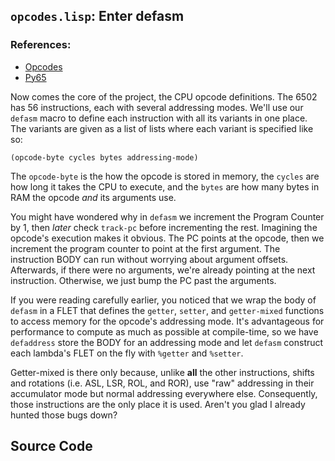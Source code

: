 ## `opcodes.lisp`: Enter defasm

### References:
* [Opcodes](http://www.obelisk.demon.co.uk/6502/reference.html)
* [Py65](https://github.com/mnaberez/py65/blob/master/src/py65/devices/mpu6502.py)

Now comes the core of the project, the CPU opcode definitions. The 6502 has 56
instructions, each with several addressing modes. We'll use our `defasm` macro
to define each instruction with all its variants in one place. The variants are
given as a list of lists where each variant is specified like so:

`(opcode-byte cycles bytes addressing-mode)`

The `opcode-byte` is the how the opcode is stored in memory, the `cycles` are
how long it takes the CPU to execute, and the `bytes` are how many bytes in RAM
the opcode *and* its arguments use.

You might have wondered why in `defasm` we increment the Program Counter by 1,
then *later* check `track-pc` before incrementing the rest. Imagining the opcode's
execution makes it obvious. The PC points at the opcode, then we increment the
program counter to point at the first argument. The instruction BODY can run
without worrying about argument offsets. Afterwards, if there were no arguments,
we're already pointing at the next instruction. Otherwise, we just bump the PC
past the arguments.

If you were reading carefully earlier, you noticed that we wrap the body of
`defasm` in a FLET that defines the `getter`, `setter`, and `getter-mixed`
functions to access memory for the opcode's addressing mode. It's advantageous
for performance to compute as much as possible at compile-time, so we have
`defaddress` store the BODY for an addressing mode and let `defasm`
construct each lambda's FLET on the fly with `%getter` and `%setter`.

Getter-mixed is there only because, unlike **all** the other instructions,
shifts and rotations (i.e. ASL, LSR, ROL, and ROR), use "raw" addressing in
their accumulator mode but normal addressing everywhere else. Consequently,
those instructions are the only place it is used. Aren't you glad I already
hunted those bugs down?

## Source Code
